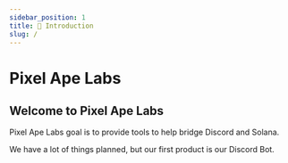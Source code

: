```yaml
---
sidebar_position: 1
title: 👋 Introduction
slug: /
---
```


# Pixel Ape Labs

## Welcome to Pixel Ape Labs

Pixel Ape Labs goal is to provide tools to help bridge Discord and Solana.

We have a lot of things planned, but our first product is our Discord Bot.
